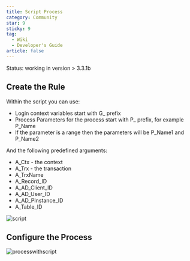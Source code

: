 ```yaml
---
title: Script Process
category: Community
star: 9
sticky: 9
tag:
  - Wiki
  - Developer's Guide
article: false
---
```


Status: working in version > 3.3.1b

## Create the Rule

Within the script you can use:

- Login context variables start with G_ prefix
- Process Parameters for the process start with P_ prefix, for example P_Name
- If the parameter is a range then the parameters will be P_Name1 and P_Name2

And the following predefined arguments:

- A_Ctx - the context
- A_Trx - the transaction
- A_TrxName
- A_Record_ID
- A_AD_Client_ID
- A_AD_User_ID
- A_AD_PInstance_ID
- A_Table_ID

![script](/assets/img/community/developers-guide/01_ScriptForProcess.png)

## Configure the Process

![processwithscript](/assets/img/community/developers-guide/02_ProcessWithScript.png)

